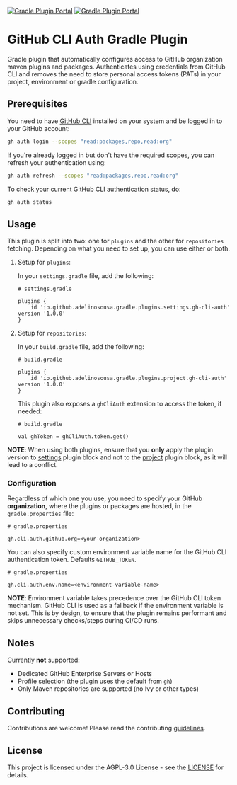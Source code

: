 [![Gradle Plugin Portal](https://img.shields.io/gradle-plugin-portal/v/io.github.adelinosousa.gradle.plugins.settings.gh-cli-auth.svg?label=gh-cli-auth%20Settings%20Plugin)](https://plugins.gradle.org/plugin/io.github.adelinosousa.gradle.plugins.settings.gh-cli-auth)
[![Gradle Plugin Portal](https://img.shields.io/gradle-plugin-portal/v/io.github.adelinosousa.gradle.plugins.project.gh-cli-auth.svg?label=gh-cli-auth%20Project%20Plugin)](https://plugins.gradle.org/plugin/io.github.adelinosousa.gradle.plugins.project.gh-cli-auth)

# GitHub CLI Auth Gradle Plugin

Gradle plugin that automatically configures access to GitHub organization maven plugins and packages. Authenticates using credentials from GitHub CLI and removes the need to store personal access tokens (PATs) in your project, environment or gradle configuration.

## Prerequisites

You need to have [GitHub CLI](https://cli.github.com/) installed on your system and be logged in to your GitHub account:

```bash
gh auth login --scopes "read:packages,repo,read:org"
```

If you're already logged in but don't have the required scopes, you can refresh your authentication using:

```bash
gh auth refresh --scopes "read:packages,repo,read:org"
```

To check your current GitHub CLI authentication status, do:

```bash
gh auth status
```

## Usage

This plugin is split into two: one for `plugins` and the other for `repositories` fetching. Depending on what you need to set up, you can use either or both.

1. Setup for `plugins`:

   In your `settings.gradle` file, add the following:

   ```shell
   # settings.gradle

   plugins {
       id 'io.github.adelinosousa.gradle.plugins.settings.gh-cli-auth' version '1.0.0'
   }
   ```

2. Setup for `repositories`:

   In your `build.gradle` file, add the following:

   ```shell
   # build.gradle

   plugins {
       id 'io.github.adelinosousa.gradle.plugins.project.gh-cli-auth' version '1.0.0'
   }
   ```

   This plugin also exposes a `ghCliAuth` extension to access the token, if needed:

   ```shell
   # build.gradle

   val ghToken = ghCliAuth.token.get()
   ```

**NOTE**: When using both plugins, ensure that you **only** apply the plugin version to <u>settings</u> plugin block and not to the <u>project</u> plugin block, as it will lead to a conflict.

### Configuration

Regardless of which one you use, you need to specify your GitHub **organization**, where the plugins or packages are hosted, in the `gradle.properties` file:

```properties
# gradle.properties

gh.cli.auth.github.org=<your-organization>
```

You can also specify custom environment variable name for the GitHub CLI authentication token. Defaults `GITHUB_TOKEN`.

```properties
# gradle.properties

gh.cli.auth.env.name=<environment-variable-name>
```

**NOTE**: Environment variable takes precedence over the GitHub CLI token mechanism. GitHub CLI is used as a fallback if the environment variable is not set. 
This is by design, to ensure that the plugin remains performant and skips unnecessary checks/steps during CI/CD runs.

## Notes

Currently **not** supported:

- Dedicated GitHub Enterprise Servers or Hosts
- Profile selection (the plugin uses the default from `gh`)
- Only Maven repositories are supported (no Ivy or other types)

## Contributing
Contributions are welcome! Please read the contributing [guidelines](CONTRIBUTING.md).

## License
This project is licensed under the AGPL-3.0 License - see the [LICENSE](LICENSE) for details.